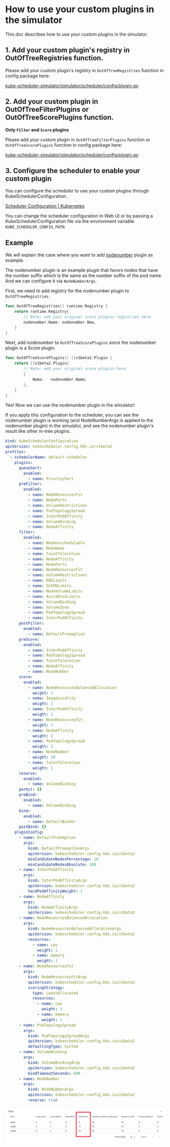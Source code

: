 # How to use your custom plugins in the simulator

This doc describes how to use your custom plugins in the simulator.

## 1. Add your custom plugin's registry in OutOfTreeRegistries function.

Please add your custom plugin's registry in `OutOfTreeRegistries` function in config package here:

[kube-scheduler-simulator/simulator/scheduler/config/plugin.go](/simulator/scheduler/config/plugin.go)


## 2. Add your custom plugin in OutOfTreeFilterPlugins or OutOfTreeScorePlugins function.

**Only `Filter` and `Score` plugins**

Please add your custom plugin in `OutOfTreeFilterPlugins` function or `OutOfTreeScorePlugins` function in config package here:

[kube-scheduler-simulator/simulator/scheduler/config/plugin.go](/simulator/scheduler/config/plugin.go)

## 3. Configure the scheduler to enable your custom plugin 

You can configure the scheduler to use your custom plugins through KubeSchedulerConfiguration.

[Scheduler Configuration | Kubernetes](https://kubernetes.io/docs/reference/scheduling/config/)

You can change the scheduler configuration in Web UI or by passing a KubeSchedulerConfiguration file via the environment variable `KUBE_SCHEDULER_CONFIG_PATH`.

## Example

We will explain the case where you want to add [nodenumber](nodenumber/plugin.go) plugin as example.

The nodenumber plugin is an example plugin that favors nodes that have the number suffix which is the same as the number suffix of the pod name.
And we can configure it via `NodeNumberArgs`.

First, we need to add registry for the nodenumber plugin to `OutOfTreeRegistries`.

```go
func OutOfTreeRegistries() runtime.Registry {
	return runtime.Registry{
		// Note: add your original score plugins registries here.
		nodenumber.Name: nodenumber.New,
	}
}
```

Next, add nodenumber to `OutOfTreeScorePlugins` since the nodenumber plugin is a Score plugin.

```go
func OutOfTreeScorePlugins() []v1beta2.Plugin {
	return []v1beta2.Plugin{
		// Note: add your original score plugins here.
		{
			Name:   nodenumber.Name,
		},
	}
}
```

Yes! Now we can use the nodenumber plugin in the simulator!

If you apply this configuration to the scheduler, you can see the nodenumber plugin is working (and NodeNumberArgs is applied to the nodenumber plugin) in the simulator,
and see the nodenumber plugin's result like other in-tree plugins.

```yaml
kind: KubeSchedulerConfiguration
apiVersion: kubescheduler.config.k8s.io/v1beta2
profiles:
  - schedulerName: default-scheduler
    plugins:
      queueSort:
        enabled:
          - name: PrioritySort
      preFilter:
        enabled:
          - name: NodeResourcesFit
          - name: NodePorts
          - name: VolumeRestrictions
          - name: PodTopologySpread
          - name: InterPodAffinity
          - name: VolumeBinding
          - name: NodeAffinity
      filter:
        enabled:
          - name: NodeUnschedulable
          - name: NodeName
          - name: TaintToleration
          - name: NodeAffinity
          - name: NodePorts
          - name: NodeResourcesFit
          - name: VolumeRestrictions
          - name: EBSLimits
          - name: GCEPDLimits
          - name: NodeVolumeLimits
          - name: AzureDiskLimits
          - name: VolumeBinding
          - name: VolumeZone
          - name: PodTopologySpread
          - name: InterPodAffinity
      postFilter:
        enabled:
          - name: DefaultPreemption
      preScore:
        enabled:
          - name: InterPodAffinity
          - name: PodTopologySpread
          - name: TaintToleration
          - name: NodeAffinity
          - name: NodeNumber
      score:
        enabled:
          - name: NodeResourcesBalancedAllocation
            weight: 1
          - name: ImageLocality
            weight: 1
          - name: InterPodAffinity
            weight: 1
          - name: NodeResourcesFit
            weight: 1
          - name: NodeAffinity
            weight: 1
          - name: PodTopologySpread
            weight: 2
          - name: NodeNumber
            weight: 10
          - name: TaintToleration
            weight: 1
      reserve:
        enabled:
          - name: VolumeBinding
      permit: {}
      preBind:
        enabled:
          - name: VolumeBinding
      bind:
        enabled:
          - name: DefaultBinder
      postBind: {}
    pluginConfig:
      - name: DefaultPreemption
        args:
          kind: DefaultPreemptionArgs
          apiVersion: kubescheduler.config.k8s.io/v1beta2
          minCandidateNodesPercentage: 10
          minCandidateNodesAbsolute: 100
      - name: InterPodAffinity
        args:
          kind: InterPodAffinityArgs
          apiVersion: kubescheduler.config.k8s.io/v1beta2
          hardPodAffinityWeight: 1
      - name: NodeAffinity
        args:
          kind: NodeAffinityArgs
          apiVersion: kubescheduler.config.k8s.io/v1beta2
      - name: NodeResourcesBalancedAllocation
        args:
          kind: NodeResourcesBalancedAllocationArgs
          apiVersion: kubescheduler.config.k8s.io/v1beta2
          resources:
            - name: cpu
              weight: 1
            - name: memory
              weight: 1
      - name: NodeResourcesFit
        args:
          kind: NodeResourcesFitArgs
          apiVersion: kubescheduler.config.k8s.io/v1beta2
          scoringStrategy:
            type: LeastAllocated
            resources:
              - name: cpu
                weight: 1
              - name: memory
                weight: 1
      - name: PodTopologySpread
        args:
          kind: PodTopologySpreadArgs
          apiVersion: kubescheduler.config.k8s.io/v1beta2
          defaultingType: System
      - name: VolumeBinding
        args:
          kind: VolumeBindingArgs
          apiVersion: kubescheduler.config.k8s.io/v1beta2
          bindTimeoutSeconds: 600
      - name: NodeNumber
        args:
          kind: NodeNumberArgs
          apiVersion: kubescheduler.config.k8s.io/v1beta2
          reverse: true
```

![result](result.jpg)
